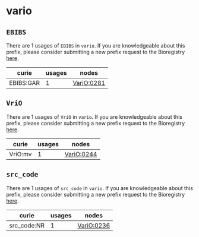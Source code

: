 # vario

## `EBIBS`

There are 1 usages of `EBIBS` in `vario`.
If you are knowledgeable about this prefix, please consider submitting a new prefix
request to the Bioregistry [here](https://github.com/biopragmatics/bioregistry/issues/new?assignees=cthoyt&labels=New%2CPrefix&template=new-prefix.yml&title=%5BResource%5D%3A%20EBIBS).

| curie     |   usages | nodes                                                   |
|-----------|----------|---------------------------------------------------------|
| EBIBS:GAR |        1 | [VariO:0281](http://purl.obolibrary.org/obo/VariO_0281) |

## `VriO`

There are 1 usages of `VriO` in `vario`.
If you are knowledgeable about this prefix, please consider submitting a new prefix
request to the Bioregistry [here](https://github.com/biopragmatics/bioregistry/issues/new?assignees=cthoyt&labels=New%2CPrefix&template=new-prefix.yml&title=%5BResource%5D%3A%20VriO).

| curie   |   usages | nodes                                                   |
|---------|----------|---------------------------------------------------------|
| VriO:mv |        1 | [VariO:0244](http://purl.obolibrary.org/obo/VariO_0244) |

## `src_code`

There are 1 usages of `src_code` in `vario`.
If you are knowledgeable about this prefix, please consider submitting a new prefix
request to the Bioregistry [here](https://github.com/biopragmatics/bioregistry/issues/new?assignees=cthoyt&labels=New%2CPrefix&template=new-prefix.yml&title=%5BResource%5D%3A%20src_code).

| curie       |   usages | nodes                                                   |
|-------------|----------|---------------------------------------------------------|
| src_code:NR |        1 | [VariO:0236](http://purl.obolibrary.org/obo/VariO_0236) |

